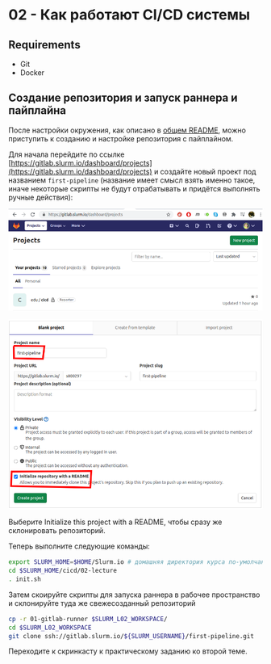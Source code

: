 # 02 - Как работают CI/CD системы

## Requirements

- Git
- Docker

## Создание репозитория и запуск раннера и пайплайна

После настройки окружения, как описано в [общем README](../README.md), можно приступить к созданию и настройке репозитория с пайплайном.

Для начала перейдите по ссылке [https://gitlab.slurm.io/dashboard/projects](https://gitlab.slurm.io/dashboard/projects) и создайте новый проект под названием `first-pipeline` (название имеет смысл взять именно такое, иначе некоторые скрипты не будут отрабатывать и придётся выполнять ручные действия):

![Дашборд проектов](img/newproject.png)

![Дашборд проектов](img/newproject2.png)

Выберите Initialize this project with a README, чтобы сразу же склонировать репозиторий.

Теперь выполните следующие команды:

```bash
export SLURM_HOME=$HOME/Slurm.io # домашняя директория курса по-умолчанию
cd $SLURM_HOME/cicd/02-lecture
. init.sh
```

Затем скоируйте скрипты для запуска раннера в рабочее пространство и склонируйте туда же свежесозданный репозиторий

```bash
cp -r 01-gitlab-runner $SLURM_L02_WORKSPACE/
cd $SLURM_L02_WORKSPACE
git clone ssh://gitlab.slurm.io/${SLURM_USERNAME}/first-pipeline.git
```

Переходите к скринкасту к практическому заданию ко второй теме.
